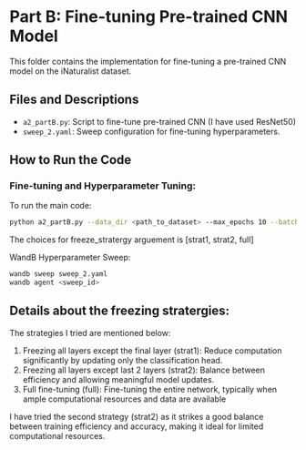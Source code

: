 # Part B: Fine-tuning Pre-trained CNN Model

This folder contains the implementation for fine-tuning a pre-trained CNN model on the iNaturalist dataset.

## Files and Descriptions
- `a2_partB.py`: Script to fine-tune pre-trained CNN (I have used ResNet50)
- `sweep_2.yaml`: Sweep configuration for fine-tuning hyperparameters.

## How to Run the Code

### Fine-tuning and Hyperparameter Tuning:
To run the main code:
```bash
python a2_partB.py --data_dir <path_to_dataset> --max_epochs 10 --batch_size --freeze_stratergy <strat2> --lr --weight_decay --image_size --data_augment
```
The choices for freeze_stratergy arguement is [strat1, strat2, full] 

WandB Hyperparameter Sweep:
```bash
wandb sweep sweep_2.yaml
wandb agent <sweep_id>
```
## Details about the freezing stratergies:

The strategies I tried are mentioned below:
1. Freezing all layers except the final layer (strat1): Reduce computation significantly by updating only the classification head.
2. Freezing all layers except last 2 layers (strat2): Balance between efficiency and allowing meaningful model updates.
3. Full fine-tuning (full): Fine-tuning the entire network, typically when ample computational resources and data are available

I have tried the second strategy (strat2) as it strikes a good balance between training efficiency and accuracy, making it ideal for limited computational resources. 
